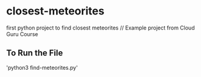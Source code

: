 # closest-meteorites
first python project to find closest meteorites // Example project from Cloud Guru Course

  ## To Run the File
'python3 find-meteorites.py'
